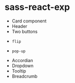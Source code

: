 # sass-react-exp

- Card component
-   Header
-   Two buttons
-     flip
-     pop-up
- Accordian
- Dropdown
- Tooltip
- Breadcrumb
